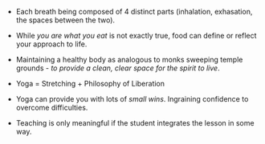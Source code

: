 - Each breath being composed of 4 distinct parts (inhalation, exhasation, the spaces between the two).

- While _you are what you eat_ is not exactly true, food can define or reflect your approach to life.

- Maintaining a healthy body as analogous to monks sweeping temple grounds - _to provide a clean, clear space for the spirit to live_.

- Yoga = Stretching + Philosophy of Liberation

- Yoga can provide you with lots of _small wins_. Ingraining confidence to overcome difficulties.

- Teaching is only meaningful if the student integrates the lesson in some way.
